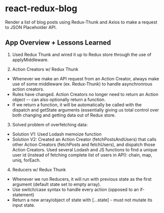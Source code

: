 # react-redux-blog

Render a list of blog posts using Redux-Thunk and Axios to make a request to JSON Placeholder API.

## App Overview + Lessons Learned
1. Used Redux Thunk and wired it up to Redux store through the use of applyMiddleware.

2. Action Creators w/ Redux Thunk
- Whenever we make an API request from an Action Creator, always make use of some middleware (ex. Redux-Thunk) to handle asynchronrous action creators.
- Rules have changed. Action Creators no longer need to return an Action object -- can also optionally return a function.
- If we return a function, it will be automatically be called with the dispatch and getState arguments (essentially giving us total control over both changing and getting data out of Redux store.

3. Solved problem of overfetching data:
- Solution V1: Used Lodash memoize function
- Solution V2: Created an Action Creator (fetchPostsAndUsers) that calls other Action Creators (fetchPosts and fetchUsers), and dispatch those Action Creators. Used several Lodash and JS functions to find a unique user id (instead of fetching complete list of users in API): chain, map, uniq, forEach.

4. Reducers w/ Redux Thunk
- Whenever we run Reducers, it will run with previous state as the first argument (default state set to empty array).
- Use switch/case syntax to handle every action (opposed to an if-statement)
- Return a new array/object of state with [...state] - must not mutate its input state.
